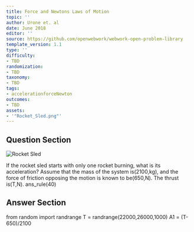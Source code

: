 ```yaml
---
title: Force and Newtons Laws of Motion
topic: ''
author: Urone et. al
date: June 2018
editor: ''
source: https://github.com/openwebwork/webwork-open-problem-library
template_version: 1.1
type: ''
difficulty:
- TBD
randomization:
- TBD
taxonomy:
- TBD
tags:
- accelerationforceNewton
outcomes:
- TBD
assets:
- '"Rocket_Sled.png"'
---
```


## Question Section 

![Rocket Sled]("Rocket_Sled.png")

If the rocket sled starts with only one rocket burning, what is its acceleration? Assume that the mass of the system is(2100,kg), and the force of friction opposing the motion is known to be(650,N). The thrust is(T,N). 
ans_rule(40)



## Answer Section

from random import randrange
T = randrange(22000,26000,1000)
A1 = (T-650)/2100
